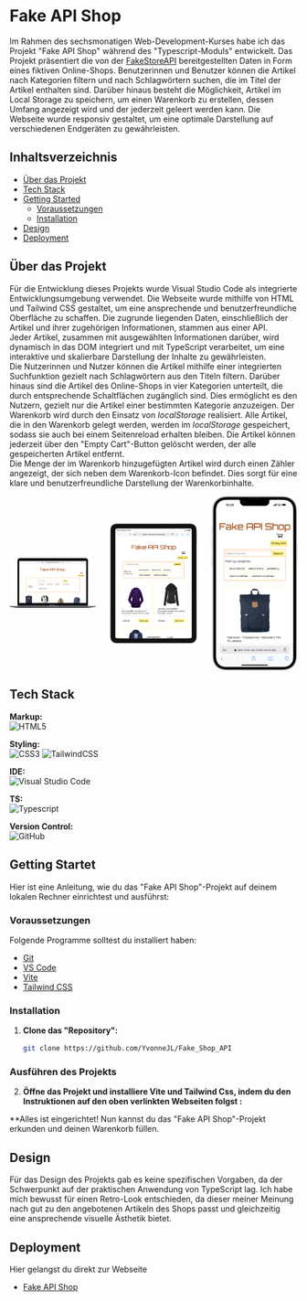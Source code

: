 # Fake API Shop

Im Rahmen des sechsmonatigen Web-Development-Kurses habe ich das Projekt "Fake API Shop" während des "Typescript-Moduls" entwickelt. Das Projekt präsentiert die von der [FakeStoreAPI](https://fakestoreapi.com/) bereitgestellten Daten in Form eines fiktiven Online-Shops. Benutzerinnen und Benutzer können die Artikel nach Kategorien filtern und nach Schlagwörtern suchen, die im Titel der Artikel enthalten sind. Darüber hinaus besteht die Möglichkeit, Artikel im Local Storage zu speichern, um einen Warenkorb zu erstellen, dessen Umfang angezeigt wird und der jederzeit geleert werden kann. Die Webseite wurde responsiv gestaltet, um eine optimale Darstellung auf verschiedenen Endgeräten zu gewährleisten.

## Inhaltsverzeichnis 

- [Über das Projekt](#über-das-projekt)
- [Tech Stack](#tech-stack)
- [Getting Started](#getting-started)
  - [Voraussetzungen](#voraussetzungen)
  - [Installation](#installation)
- [Design](#design)
- [Deployment](#deployment)

## Über das Projekt

Für die Entwicklung dieses Projekts wurde Visual Studio Code als integrierte Entwicklungsumgebung verwendet. Die Webseite wurde mithilfe von HTML und Tailwind CSS gestaltet, um eine ansprechende und benutzerfreundliche Oberfläche zu schaffen. Die zugrunde liegenden Daten, einschließlich der Artikel und ihrer zugehörigen Informationen, stammen aus einer API. </br>
Jeder Artikel, zusammen mit ausgewählten Informationen darüber, wird dynamisch in das DOM integriert und mit TypeScript verarbeitet, um eine interaktive und skalierbare Darstellung der Inhalte zu gewährleisten. </br>
Die Nutzerinnen und Nutzer können die Artikel mithilfe einer integrierten Suchfunktion gezielt nach Schlagwörtern aus den Titeln filtern. Darüber hinaus sind die Artikel des Online-Shops in vier Kategorien unterteilt, die durch entsprechende Schaltflächen zugänglich sind. Dies ermöglicht es den Nutzern, gezielt nur die Artikel einer bestimmten Kategorie anzuzeigen.
Der Warenkorb wird durch den Einsatz von *localStorage* realisiert. Alle Artikel, die in den Warenkorb gelegt werden, werden im *localStorage* gespeichert, sodass sie auch bei einem Seitenreload erhalten bleiben. Die Artikel können jederzeit über den "Empty Cart"-Button gelöscht werden, der alle gespeicherten Artikel entfernt. </br>
Die Menge der im Warenkorb hinzugefügten Artikel wird durch einen Zähler angezeigt, der sich neben dem Warenkorb-Icon befindet. Dies sorgt für eine klare und benutzerfreundliche Darstellung der Warenkorbinhalte.

<div style="display: flex; justify-content: space-between; align-items: center; width: 100%">
    <img style="width: 30%; height: auto; object-fit: contain" src="./public/Macbook-Air-fake-shop-api-khaki.vercel.app.png">
    <img style="width: 30%; height: auto; object-fit: contain"  src="./public/iPad-Air-4-fake-shop-api-khaki.vercel.app.png">
    <img style="width: 30%; height: auto; object-fit: contain"  src="./public/iPhone-14-Plus-fake-shop-api-khaki.vercel.app.png">
</div>

## Tech Stack

**Markup:**  
![HTML5](https://img.shields.io/badge/html5-%23E34F26.svg?style=for-the-badge&logo=html5&logoColor=white)  

**Styling:**  
![CSS3](https://img.shields.io/badge/css3-%231572B6.svg?style=for-the-badge&logo=css3&logoColor=white)
![TailwindCSS](https://img.shields.io/badge/tailwindcss-%2338B2AC.svg?style=for-the-badge&logo=tailwind-css&logoColor=white)  

**IDE:**  
![Visual Studio Code](https://img.shields.io/badge/Visual%20Studio%20Code-0078d7.svg?style=for-the-badge&logo=visual-studio-code&logoColor=white)  

**TS:**<br/>
![Typescript](https://shields.io/badge/TypeScript-3178C6?logo=TypeScript&logoColor=FFF&style=flat-square)

**Version Control:**  
![GitHub](https://img.shields.io/badge/github-%23121011.svg?style=for-the-badge&logo=github&logoColor=white)  


## Getting Startet

Hier ist eine Anleitung, wie du das "Fake API Shop"-Projekt auf deinem lokalen Rechner einrichtest und ausführst:

### Voraussetzungen

Folgende Programme solltest du installiert haben:

- [Git](https://git-scm.com/)
- [VS Code](https://code.visualstudio.com/download)
- [Vite](https://v5.vite.dev/guide/)
- [Tailwind CSS](https://tailwindcss.com/docs/installation/using-vite)

### Installation

1. **Clone das "Repository":**
   ```bash
   git clone https://github.com/YvonneJL/Fake_Shop_API
   ```

### Ausführen des Projekts

2. **Öffne das Projekt und installiere Vite und Tailwind Css, indem du den Instruktionen auf den oben verlinkten Webseiten folgst :**
 
**Alles ist eingerichtet! Nun kannst du das "Fake API Shop"-Projekt erkunden und deinen Warenkorb füllen.

## Design

Für das Design des Projekts gab es keine spezifischen Vorgaben, da der Schwerpunkt auf der praktischen Anwendung von TypeScript lag. Ich habe mich bewusst für einen Retro-Look entschieden, da dieser meiner Meinung nach gut zu den angebotenen Artikeln des Shops passt und gleichzeitig eine ansprechende visuelle Ästhetik bietet.


## Deployment

Hier gelangst du direkt zur Webseite
- [Fake API Shop](https://fake-shop-api-khaki.vercel.app/)
